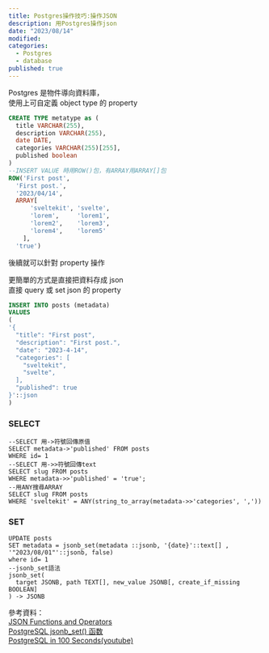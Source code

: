 ```yaml
---
title: Postgres操作技巧:操作JSON
description: 用Postgres操作json
date: "2023/08/14"
modified:
categories:
  - Postgres
  - database
published: true
---
```


Postgres 是物件導向資料庫，  
使用上可自定義 object type 的 property

```sql
CREATE TYPE metatype as (
  title VARCHAR(255),
  description VARCHAR(255),
  date DATE,
  categories VARCHAR(255)[255],
  published boolean
)
--INSERT VALUE 時用ROW()包，有ARRAY用ARRAY[]包
ROW('First post',
  'First post.',
  '2023/04/14',
  ARRAY[
      'sveltekit', 'svelte',
      'lorem',     'lorem1',
      'lorem2',    'lorem3',
      'lorem4',    'lorem5'
    ],
  'true')
```

後續就可以針對 property 操作

更簡單的方式是直接把資料存成 json  
直接 query 或 set json 的 property

```sql
INSERT INTO posts (metadata)
VALUES
(
'{
  "title": "First post",
  "description": "First post.",
  "date": "2023-4-14",
  "categories": [
    "sveltekit",
    "svelte",
  ],
  "published": true
}'::json
)
```

### SELECT

```
--SELECT 用->符號回傳原值
SELECT metadata->'published' FROM posts
WHERE id= 1
--SELECT 用->>符號回傳text
SELECT slug FROM posts
WHERE metadata->>'published' = 'true';
--用ANY搜尋ARRAY
SELECT slug FROM posts
WHERE 'sveltekit' = ANY(string_to_array(metadata->>'categories', ','))
```

### SET

```
UPDATE posts
SET metadata = jsonb_set(metadata ::jsonb, '{date}'::text[] , '"2023/08/01"'::jsonb, false)
where id= 1
--jsonb_set語法
jsonb_set(
  target JSONB, path TEXT[], new_value JSONB[, create_if_missing BOOLEAN]
) -> JSONB
```

參考資料：  
[JSON Functions and Operators](https://www.postgresql.org/docs/9.3/functions-json.html)  
[PostgreSQL jsonb_set() 函数](https://www.sjkjc.com/postgresql-ref/jsonb_set/)  
[PostgreSQL in 100 Seconds(youtube)](https://www.youtube.com/watch?v=n2Fluyr3lbc)
